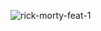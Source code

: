 ![rick-morty-feat-1](https://user-images.githubusercontent.com/57056324/87712185-f15b5200-c7c5-11ea-980f-57c846b3bcb9.jpg)
